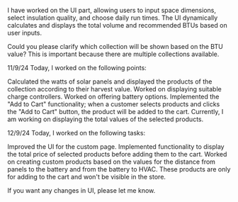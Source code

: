 I have worked on the UI part, allowing users to input space dimensions, select insulation quality, and choose daily run times. The UI dynamically calculates and displays the total volume and recommended BTUs based on user inputs.

Could you please clarify which collection will be shown based on the BTU value? This is important because there are multiple collections available.



11/9/24
Today, I worked on the following points:

Calculated the watts of solar panels and displayed the products of the collection according to their harvest value.
Worked on displaying suitable charge controllers.
Worked on offering battery options.
Implemented the "Add to Cart" functionality; when a customer selects products and clicks the "Add to Cart" button, the product will be added to the cart.
Currently, I am working on displaying the total values of the selected products.


12/9/24
Today, I worked on the following tasks:

Improved the UI for the custom page.
Implemented functionality to display the total price of selected products before adding them to the cart.
Worked on creating custom products based on the values for the distance from panels to the battery and from the battery to HVAC. These products are only for adding to the cart and won't be visible in the store.

If you want any changes in UI, please let me know.